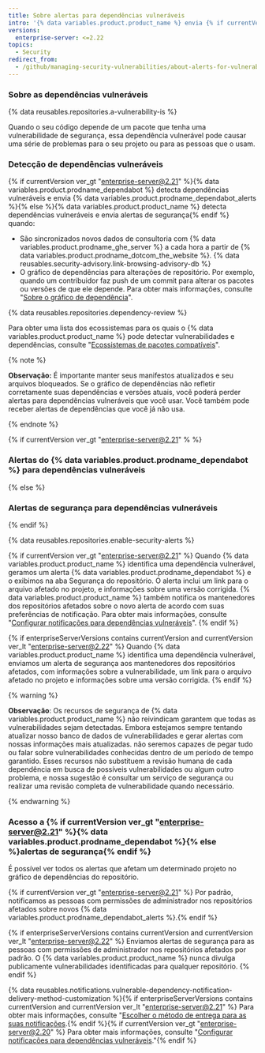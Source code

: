 ```yaml
---
title: Sobre alertas para dependências vulneráveis
intro: '{% data variables.product.product_name %} envia {% if currentVersion ver_gt "enterprise-server@2.21" %}{% data variables.product.prodname_dependabot_alerts %}{% else %}alertas de segurança{% endif %} quando detectarmos vulnerabilidades que afetam o repositório.'
versions:
  enterprise-server: <=2.22
topics:
  - Security
redirect_from:
  - /github/managing-security-vulnerabilities/about-alerts-for-vulnerable-dependencies
---
```

<!--See /content/code-security/supply-chain-security/about-alerts-for-vulnerable-dependencies for the current version of this article -->

### Sobre as dependências vulneráveis

{% data reusables.repositories.a-vulnerability-is %}

Quando o seu código depende de um pacote que tenha uma vulnerabilidade de segurança, essa dependência vulnerável pode causar uma série de problemas para o seu projeto ou para as pessoas que o usam.

### Detecção de dependências vulneráveis

 {% if currentVersion ver_gt "enterprise-server@2.21" %}{% data variables.product.prodname_dependabot %} detecta dependências vulneráveis e envia {% data variables.product.prodname_dependabot_alerts %}{% else %}{% data variables.product.product_name %} detecta dependências vulneráveis e envia alertas de segurança{% endif %} quando:

- São sincronizados novos dados de consultoria com {% data variables.product.prodname_ghe_server %} a cada hora a partir de {% data variables.product.prodname_dotcom_the_website %}. {% data reusables.security-advisory.link-browsing-advisory-db %}
- O gráfico de dependências para alterações de repositório. Por exemplo, quando um contribuidor faz push de um commit para alterar os pacotes ou versões de que ele depende. Para obter mais informações, consulte "[Sobre o gráfico de dependência](/github/visualizing-repository-data-with-graphs/about-the-dependency-graph)".

{% data reusables.repositories.dependency-review %}

Para obter uma lista dos ecossistemas para os quais o {% data variables.product.product_name %} pode detectar vulnerabilidades e dependências, consulte "[Ecossistemas de pacotes compatíveis](/github/visualizing-repository-data-with-graphs/about-the-dependency-graph#supported-package-ecosystems)".

{% note %}

**Observação:** É importante manter seus manifestos atualizados e seu arquivos bloqueados. Se o gráfico de dependências não refletir corretamente suas dependências e versões atuais, você poderá perder alertas para dependências vulneráveis que você usar. Você também pode receber alertas de dependências que você já não usa.

{% endnote %}

{% if currentVersion ver_gt "enterprise-server@2.21" % %}
### Alertas do {% data variables.product.prodname_dependabot %} para dependências vulneráveis
{% else %}
### Alertas de segurança para dependências vulneráveis
{% endif %}

{% data reusables.repositories.enable-security-alerts %}

{% if currentVersion ver_gt "enterprise-server@2.21" %}
Quando
{% data variables.product.product_name %} identifica uma dependência vulnerável, geramos um alerta {% data variables.product.prodname_dependabot %} e o exibimos na aba Segurança do repositório. O alerta inclui um link para o arquivo afetado no projeto, e informações sobre uma versão corrigida. {% data variables.product.product_name %} também notifica os mantenedores dos repositórios afetados sobre o novo alerta de acordo com suas preferências de notificação. Para obter mais informações, consulte "[Configurar notificações para dependências vulneráveis](/github/managing-security-vulnerabilities/configuring-notifications-for-vulnerable-dependencies)".
{% endif %}

{% if enterpriseServerVersions contains currentVersion and currentVersion ver_lt "enterprise-server@2.22" %}
Quando
{% data variables.product.product_name %} identifica uma dependência vulnerável, enviamos um alerta de segurança aos mantenedores dos repositórios afetados, com informações sobre a vulnerabilidade, um link para o arquivo afetado no projeto e informações sobre uma versão corrigida.
{% endif %}

{% warning %}

**Observação**: Os recursos de segurança de {% data variables.product.product_name %} não reivindicam garantem que todas as vulnerabilidades sejam detectadas. Embora estejamos sempre tentando atualizar nosso banco de dados de vulnerabilidades e gerar alertas com nossas informações mais atualizadas. não seremos capazes de pegar tudo ou falar sobre vulnerabilidades conhecidas dentro de um período de tempo garantido. Esses recursos não substituem a revisão humana de cada dependência em busca de possíveis vulnerabilidades ou algum outro problema, e nossa sugestão é consultar um serviço de segurança ou realizar uma revisão completa de vulnerabilidade quando necessário.

{% endwarning %}

### Acesso a {% if currentVersion ver_gt "enterprise-server@2.21" %}{% data variables.product.prodname_dependabot %}{% else %}alertas de segurança{% endif %}

É possível ver todos os alertas que afetam um determinado projeto no gráfico de dependências do repositório.

{% if currentVersion ver_gt "enterprise-server@2.21" %}
Por padrão, notificamos as pessoas com permissões de administrador nos repositórios afetados sobre novos
{% data variables.product.prodname_dependabot_alerts %}.{% endif %}

{% if enterpriseServerVersions contains currentVersion and currentVersion ver_lt "enterprise-server@2.22" %}
Enviamos alertas de segurança para as pessoas com permissões de administrador nos repositórios afetados por padrão.
O {% data variables.product.product_name %} nunca divulga publicamente vulnerabilidades identificadas para qualquer repositório.
{% endif %}

{% data reusables.notifications.vulnerable-dependency-notification-delivery-method-customization %}{% if enterpriseServerVersions contains currentVersion and currentVersion ver_lt "enterprise-server@2.21" %} Para obter mais informações, consulte "[Escolher o método de entrega para as suas notificações](/github/receiving-notifications-about-activity-on-github/choosing-the-delivery-method-for-your-notifications).{% endif %}{% if currentVersion ver_gt "enterprise-server@2.20" %} Para obter mais informações, consulte "[Configurar notificações para dependências vulneráveis](/github/managing-security-vulnerabilities/configuring-notifications-for-vulnerable-dependencies)."{% endif %}
